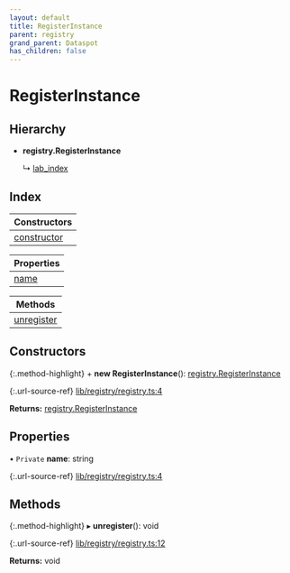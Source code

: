 ```yaml
---
layout: default
title: RegisterInstance
parent: registry
grand_parent: Dataspot
has_children: false
---
```


# RegisterInstance

## Hierarchy

* **registry.RegisterInstance**

  ↳ [lab\_index](../lab_index)

## Index

| Constructors |
|-----------|
| [constructor](#constructor) |

| Properties |
|-----------|
| [name](#name) |

| Methods |
|-----------|
| [unregister](#unregister) |

## Constructors

{:.method-highlight}
\+ **new RegisterInstance**(): [registry.RegisterInstance](../registry_registerinstance)

{:.url-source-ref}
[lib/registry/registry.ts:4](https://github.com/ascentcore/dataspot/blob/0893946/lib/registry/registry.ts#L4)

**Returns:** [registry.RegisterInstance](../registry_registerinstance)

## Properties

• `Private` **name**: string

{:.url-source-ref}
[lib/registry/registry.ts:4](https://github.com/ascentcore/dataspot/blob/0893946/lib/registry/registry.ts#L4)

## Methods

{:.method-highlight}
▸ **unregister**(): void

{:.url-source-ref}
[lib/registry/registry.ts:12](https://github.com/ascentcore/dataspot/blob/0893946/lib/registry/registry.ts#L12)

**Returns:** void
